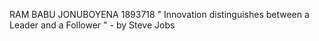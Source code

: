 RAM BABU JONUBOYENA
1893718
  " Innovation distinguishes between a Leader and a Follower " - by Steve Jobs